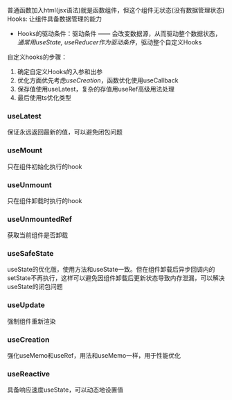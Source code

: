 普通函数加入html(jsx语法)就是函数组件，但这个组件无状态(没有数据管理状态)
Hooks: 让组件具备数据管理的能力

+ Hooks的驱动条件：驱动条件 —— 会改变数据源，从而驱动整个数据状态，*通常用useState, useReducer作为驱动条件*，驱动整个自定义Hooks


自定义hooks的步骤：
1. 确定自定义Hooks的入参和出参
2. 优化方面优先考虑*useCreation*，函数优化使用useCallback
3. 保存值使用useLatest，复杂的存值用useRef高级用法处理
4. 最后使用ts优化类型


### useLatest
保证永远返回最新的值，可以避免闭包问题

### useMount
只在组件初始化执行的hook
### useUnmount
只在组件卸载时执行的hook
### useUnmountedRef
获取当前组件是否卸载

### useSafeState
useState的优化版，使用方法和useState一致。但在组件卸载后异步回调内的setState不再执行，这样可以避免因组件卸载后更新状态导致内存泄漏，可以解决useState的闭包问题

### useUpdate
强制组件重新渲染

### useCreation
强化useMemo和useRef，用法和useMemo一样，用于性能优化

### useReactive 
具备响应速度useState，可以动态地设置值
